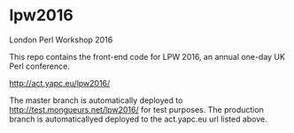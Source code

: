 # lpw2016
London Perl Workshop 2016

This repo contains the front-end code for LPW 2016, an annual one-day UK Perl conference.

http://act.yapc.eu/lpw2016/

The master branch is automatically deployed to http://test.mongueurs.net/lpw2016/ for test purposes.
The production branch is automaticallyed deployed to the act.yapc.eu url listed above.
